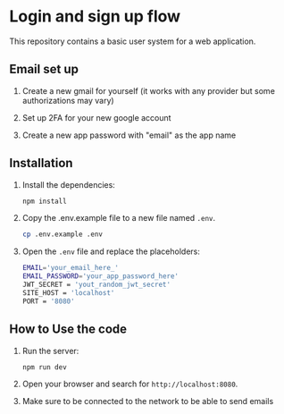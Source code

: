 # Login and sign up flow

This repository contains a basic user system for a web application.
## Email set up

1. Create a new gmail for yourself (it works with any provider but some authorizations may vary)

2. Set up 2FA for your new google account

3. Create a new app password with "email" as the app name

## Installation

1. Install the dependencies:

    ```bash
    npm install
    ```

3. Copy the .env.example file to a new file named `.env`.

    ```bash
    cp .env.example .env
    ```

4. Open the `.env` file and replace the placeholders:

    ```bash
    EMAIL='your_email_here_'
    EMAIL_PASSWORD='your_app_password_here'
    JWT_SECRET = 'yout_random_jwt_secret'
    SITE_HOST = 'localhost'
    PORT = '8080'
    ```
## How to Use the code

1. Run the server:

    ```bash
    npm run dev
    ```

2. Open your browser and search for `http://localhost:8080`.

3. Make sure to be connected to the network to be able to send emails 